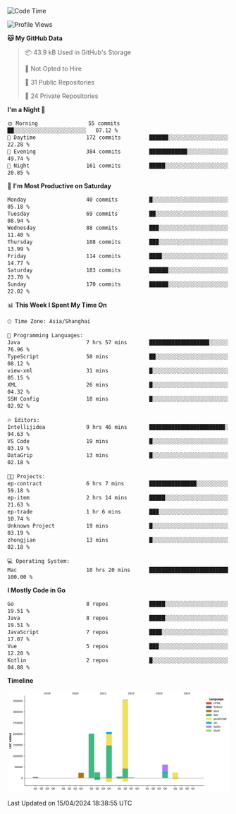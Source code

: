 <!--START_SECTION:waka-->
![Code Time](http://img.shields.io/badge/Code%20Time-2%2C326%20hrs%205%20mins-blue)

![Profile Views](http://img.shields.io/badge/Profile%20Views-0-blue)

**🐱 My GitHub Data** 

> 📦 43.9 kB Used in GitHub's Storage 
 > 
> 🚫 Not Opted to Hire
 > 
> 📜 31 Public Repositories 
 > 
> 🔑 24 Private Repositories 
 > 
**I'm a Night 🦉** 

```text
🌞 Morning                55 commits          ██░░░░░░░░░░░░░░░░░░░░░░░   07.12 % 
🌆 Daytime                172 commits         ██████░░░░░░░░░░░░░░░░░░░   22.28 % 
🌃 Evening                384 commits         ████████████░░░░░░░░░░░░░   49.74 % 
🌙 Night                  161 commits         █████░░░░░░░░░░░░░░░░░░░░   20.85 % 
```
📅 **I'm Most Productive on Saturday** 

```text
Monday                   40 commits          █░░░░░░░░░░░░░░░░░░░░░░░░   05.18 % 
Tuesday                  69 commits          ██░░░░░░░░░░░░░░░░░░░░░░░   08.94 % 
Wednesday                88 commits          ███░░░░░░░░░░░░░░░░░░░░░░   11.40 % 
Thursday                 108 commits         ███░░░░░░░░░░░░░░░░░░░░░░   13.99 % 
Friday                   114 commits         ████░░░░░░░░░░░░░░░░░░░░░   14.77 % 
Saturday                 183 commits         ██████░░░░░░░░░░░░░░░░░░░   23.70 % 
Sunday                   170 commits         ██████░░░░░░░░░░░░░░░░░░░   22.02 % 
```


📊 **This Week I Spent My Time On** 

```text
🕑︎ Time Zone: Asia/Shanghai

💬 Programming Languages: 
Java                     7 hrs 57 mins       ███████████████████░░░░░░   76.96 % 
TypeScript               50 mins             ██░░░░░░░░░░░░░░░░░░░░░░░   08.12 % 
view-xml                 31 mins             █░░░░░░░░░░░░░░░░░░░░░░░░   05.15 % 
XML                      26 mins             █░░░░░░░░░░░░░░░░░░░░░░░░   04.32 % 
SSH Config               18 mins             █░░░░░░░░░░░░░░░░░░░░░░░░   02.92 % 

🔥 Editors: 
Intellijidea             9 hrs 46 mins       ████████████████████████░   94.63 % 
VS Code                  19 mins             █░░░░░░░░░░░░░░░░░░░░░░░░   03.19 % 
DataGrip                 13 mins             █░░░░░░░░░░░░░░░░░░░░░░░░   02.18 % 

🐱‍💻 Projects: 
ep-contract              6 hrs 7 mins        ███████████████░░░░░░░░░░   59.18 % 
ep-item                  2 hrs 14 mins       █████░░░░░░░░░░░░░░░░░░░░   21.63 % 
ep-trade                 1 hr 6 mins         ███░░░░░░░░░░░░░░░░░░░░░░   10.74 % 
Unknown Project          19 mins             █░░░░░░░░░░░░░░░░░░░░░░░░   03.19 % 
zhongjian                13 mins             █░░░░░░░░░░░░░░░░░░░░░░░░   02.18 % 

💻 Operating System: 
Mac                      10 hrs 20 mins      █████████████████████████   100.00 % 
```

**I Mostly Code in Go** 

```text
Go                       8 repos             █████░░░░░░░░░░░░░░░░░░░░   19.51 % 
Java                     8 repos             █████░░░░░░░░░░░░░░░░░░░░   19.51 % 
JavaScript               7 repos             ████░░░░░░░░░░░░░░░░░░░░░   17.07 % 
Vue                      5 repos             ███░░░░░░░░░░░░░░░░░░░░░░   12.20 % 
Kotlin                   2 repos             █░░░░░░░░░░░░░░░░░░░░░░░░   04.88 % 
```



**Timeline**

![Lines of Code chart](https://raw.githubusercontent.com/youtiaoguagua/youtiaoguagua/master/assets/bar_graph.png)


 Last Updated on 15/04/2024 18:38:55 UTC
<!--END_SECTION:waka-->